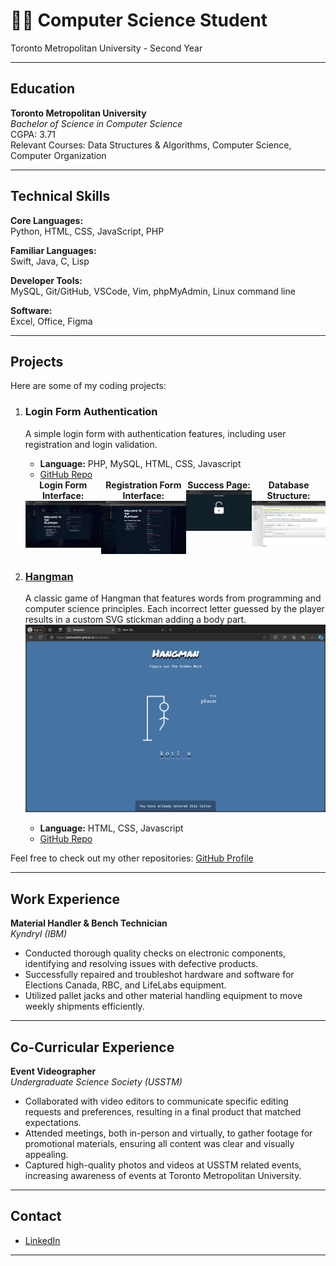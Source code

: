 # 👨‍💻 Computer Science Student 
Toronto Metropolitan University - Second Year

---

## Education

**Toronto Metropolitan University**  
_Bachelor of Science in Computer Science_  
CGPA: 3.71  
Relevant Courses: Data Structures & Algorithms, Computer Science, Computer Organization

---

## Technical Skills

**Core Languages:**  
Python, HTML, CSS, JavaScript, PHP    

**Familiar Languages:**  
Swift, Java, C, Lisp  

**Developer Tools:**  
MySQL, Git/GitHub, VSCode, Vim, phpMyAdmin, Linux command line  

**Software:**  
Excel, Office, Figma  

---

## Projects

Here are some of my coding projects:

1. ### **Login Form Authentication**  
   A simple login form with authentication features, including user registration and login validation.  
   - **Language:** PHP, MySQL, HTML, CSS, Javascript  
   - [GitHub Repo](https://github.com/aishwinj04/Authentication-Page)  

   <div style="display: flex; justify-content: space-around;">
       <div style="text-align: center;">
           <strong>Login Form Interface:</strong>  
           <img src="assets/images/login.png" alt="Login Process" width="200" />
       </div>
       <div style="text-align: center;">
           <strong>Registration Form Interface:</strong>  
           <img src="assets/images/signup.png" alt="Registration Error Handling" width="200" />
       </div>
       <div style="text-align: center;">
           <strong>Success Page:</strong>  
           <img src="assets/images/page2.png" alt="Success Page" width="200" />
       </div>
       <div style="text-align: center;">
           <strong>Database Structure:</strong>  
           <img src="assets/images/database.png" alt="Database" width="200" />
       </div>
   </div>

2. ### **[Hangman](https://aishwinj04.github.io/Hangman/)**  
   A classic game of Hangman that features words from programming and computer science principles. Each incorrect letter guessed by the player results in a custom SVG stickman adding a body part.  
   ![Hangman](assets/images/hangman.png)  
   - **Language:** HTML, CSS, Javascript  
   - [GitHub Repo](https://github.com/aishwinj04/Hangman)

Feel free to check out my other repositories: [GitHub Profile](https://github.com/aishwinj04)

---

## Work Experience

**Material Handler & Bench Technician**  
_Kyndryl (IBM)_  
- Conducted thorough quality checks on electronic components, identifying and resolving issues with defective products. 
- Successfully repaired and troubleshot hardware and software for Elections Canada, RBC, and LifeLabs equipment. 
- Utilized pallet jacks and other material handling equipment to move weekly shipments efficiently.

---

## Co-Curricular Experience

**Event Videographer**  
_Undergraduate Science Society (USSTM)_  
- Collaborated with video editors to communicate specific editing requests and preferences, resulting in a final product that matched expectations.
- Attended meetings, both in-person and virtually, to gather footage for promotional materials, ensuring all content was clear and visually appealing.
- Captured high-quality photos and videos at USSTM related events, increasing awareness of events at Toronto Metropolitan University.

---

## Contact

- [LinkedIn](https://www.linkedin.com/in/aishwin-j-7796a1244/)

---


